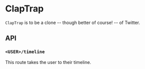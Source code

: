 # ClapTrap

`ClapTrap` is to be a clone -- though better of course! -- of Twitter.

## API

### `<USER>/timeline`

This route takes the user to their timeline.